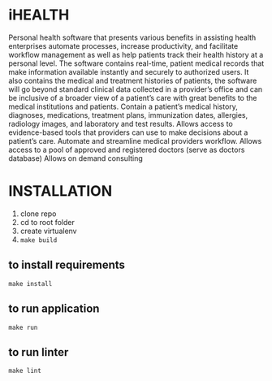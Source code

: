 # iHEALTH
Personal health software that presents various benefits in assisting health enterprises automate processes, increase productivity, and facilitate workflow management as well as help patients track their health history at a personal level. The software contains real-time, patient medical records that make information available instantly and securely to authorized users.
It also contains the medical and treatment histories of patients, the software will go beyond standard clinical data collected in a provider’s office and can be inclusive of a broader view of a patient’s care with great benefits to the medical institutions and patients. Contain a patient’s medical history, diagnoses, medications, treatment plans, immunization dates, allergies, radiology images, and laboratory and test results. Allows access to evidence-based tools that providers can use to make decisions about a patient’s care.
Automate and streamline medical providers workflow. Allows access to a pool of approved and registered doctors (serve as doctors
database) Allows on demand consulting

# INSTALLATION

1. clone repo
1. cd to root folder
1. create virtualenv
1. `make build`

## to install requirements
```
make install
```

## to run application
```
make run
```

## to run linter
```
make lint
```